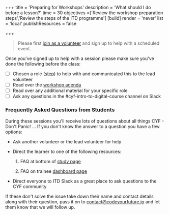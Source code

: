 +++
title = 'Preparing for Workshops'
description = 'What should I do before a lesson?'
time = 30
objectives =['Review the workshop preparation steps','Review the steps of the ITD programme']
[build]
  render = 'never'
  list = 'local'
  publishResources = false

+++

> Please first [join as a volunteer](https://codeyourfuture.io/volunteers/) and sign up to help with a scheduled event.

Once you've signed up to help with a session please make sure you've done the following before the class:

- [ ] Chosen a role ([step](../../steps)) to help with and communicated this to the lead volunteer
- [ ] Read over the [workshop agenda](./workshop-plan)
- [ ] Read over any additional material for your specific role
- [ ] Ask any questions in the #cyf-intro-to-digital-course channel on Slack

### Frequently Asked Questions from Students

During these sessions you'll receive lots of questions about all things CYF - Don't Panic! ... If you don't know the answer to a question you have a few options:

- Ask another volunteer or the lead volunteer for help

- Direct the learner to one of the following resources:

  1. FAQ at bottom of [study page](https://codeyourfuture.io/become-a-student/)

  2. FAQ on trainee [dashboard page](https://course1.codeyourfuture.io/dashboard)

- Direct everyone to ITD Slack as a great place to ask questions to the CYF community

If these don't solve the issue take down their name and contact details along with their question, pass it on to contact@codeyourfuture.io and let them know that we will follow up.
